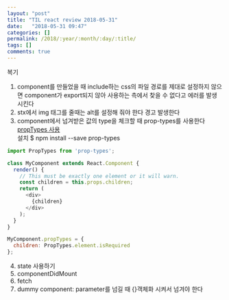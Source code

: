 ```yaml
---
layout: "post"
title: "TIL react review 2018-05-31"
date:   "2018-05-31 09:47"
categories: []
permalink: /2018/:year/:month/:day/:title/
tags: []
comments: true
---
```

복기
1. component를 만들었을 때 include하는 css의 파일 경로를 제대로 설정하지 않으면 component가
export되지 않아 사용하는 측에서 찾을 수 없다고 에러를 발생 시킨다
2. stx에서 img 태그를 줄때는 alt를 설정해 줘야 한다 경고 발생한다   
3. component에서 넘겨받은 값의 type을 체크할 때 prop-types를 사용한다  
[propTypes 사용](https://reactjs.org/docs/typechecking-with-proptypes.html)  
설치
$ npm install --save prop-types

```javascript
import PropTypes from 'prop-types';

class MyComponent extends React.Component {
  render() {
    // This must be exactly one element or it will warn.
    const children = this.props.children;
    return (
      <div>
        {children}
      </div>
    );
  }
}

MyComponent.propTypes = {
  children: PropTypes.element.isRequired
};
```
4. state 사용하기
5. componentDidMount
6. fetch
7. dummy component: parameter를 넘길 때 {}객체화 시켜서 넘겨야 한다 
